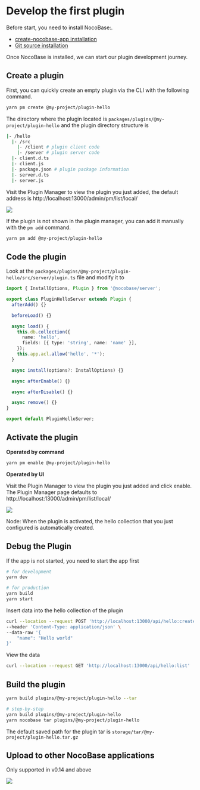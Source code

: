 # Develop the first plugin

Before start, you need to install NocoBase:.

- [create-nocobase-app installation](/welcome/getting-started/installation/create-nocobase-app)
- [Git source installation](/welcome/getting-started/installation/git-clone)

Once NocoBase is installed, we can start our plugin development journey.

## Create a plugin

First, you can quickly create an empty plugin via the CLI with the following command.

```bash
yarn pm create @my-project/plugin-hello
```

The directory where the plugin located is  `packages/plugins/@my-project/plugin-hello` and the plugin directory structure is

```bash
|- /hello
  |- /src
    |- /client # plugin client code
    |- /server # plugin server code
  |- client.d.ts
  |- client.js
  |- package.json # plugin package information
  |- server.d.ts
  |- server.js
```

Visit the Plugin Manager to view the plugin you just added, the default address is http://localhost:13000/admin/pm/list/local/

<img src="https://nocobase.oss-cn-beijing.aliyuncs.com/b04d16851fc1bbc2796ecf8f9bc0c3f4.png" />

If the plugin is not shown in the plugin manager, you can add it manually with the `pm add` command.

```bash
yarn pm add @my-project/plugin-hello
```

## Code the plugin

Look at the `packages/plugins/@my-project/plugin-hello/src/server/plugin.ts` file and modify it to

```ts
import { InstallOptions, Plugin } from '@nocobase/server';

export class PluginHelloServer extends Plugin {
  afterAdd() {}

  beforeLoad() {}

  async load() {
    this.db.collection({
      name: 'hello',
      fields: [{ type: 'string', name: 'name' }],
    });
    this.app.acl.allow('hello', '*');
  }

  async install(options?: InstallOptions) {}

  async afterEnable() {}

  async afterDisable() {}

  async remove() {}
}

export default PluginHelloServer;
```

## Activate the plugin

**Operated by command**

```bash
yarn pm enable @my-project/plugin-hello
```

**Operated by UI**

Visit the Plugin Manager to view the plugin you just added and click enable.
The Plugin Manager page defaults to http://localhost:13000/admin/pm/list/local/

<img src="https://nocobase.oss-cn-beijing.aliyuncs.com/7b7df26a8ecc32bb1ebc3f99767ff9f9.png" />

Node: When the plugin is activated, the hello collection that you just configured is automatically created.

## Debug the Plugin

If the app is not started, you need to start the app first

```bash
# for development
yarn dev

# for production
yarn build
yarn start
```

Insert data into the hello collection of the plugin

```bash
curl --location --request POST 'http://localhost:13000/api/hello:create' \
--header 'Content-Type: application/json' \
--data-raw '{
    "name": "Hello world"
}'
```

View the data

```bash
curl --location --request GET 'http://localhost:13000/api/hello:list'
```

## Build the plugin

```bash
yarn build plugins/@my-project/plugin-hello --tar

# step-by-step
yarn build plugins/@my-project/plugin-hello
yarn nocobase tar plugins/@my-project/plugin-hello
```

The default saved path for the plugin tar is `storage/tar/@my-project/plugin-hello.tar.gz`

## Upload to other NocoBase applications

Only supported in v0.14 and above

<img src="https://nocobase.oss-cn-beijing.aliyuncs.com/8aa8a511aa8c1e87a8f7ee82cf8a1359.gif" />
